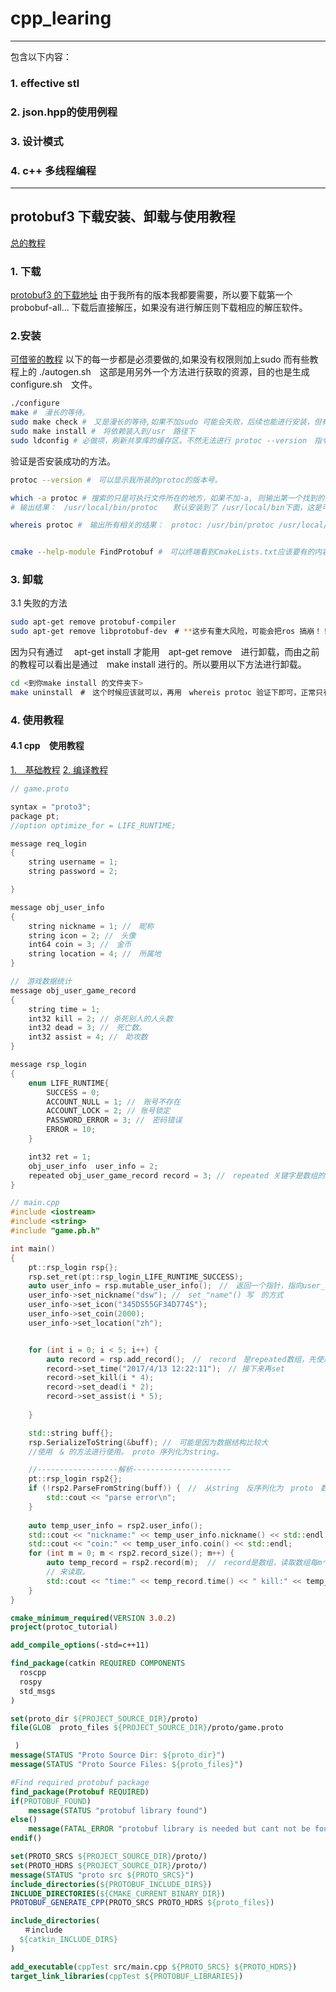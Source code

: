 # cpp_learing
---
包含以下内容：
### 1. effective stl
### 2. json.hpp的使用例程
### 3. 设计模式
### 4. c++ 多线程编程

---
## protobuf3 下载安装、卸载与使用教程
[总的教程](https://github.com/protocolbuffers/protobuf/tree/master/src)
### 1. 下载
[protobuf3 的下载地址](https://github.com/protocolbuffers/protobuf/releases/latest
) 
由于我所有的版本我都要需要，所以要下载第一个 probobuf-all...
下载后直接解压，如果没有进行解压则下载相应的解压软件。

### 2.安装

[可借鉴的教程](https://blog.csdn.net/tropicofcancer9/article/details/96306797?utm_medium=distribute.pc_relevant.none-task-blog-2%7Edefault%7EBlogCommendFromMachineLearnPai2%7Edefault-3.control&depth_1-utm_source=distribute.pc_relevant.none-task-blog-2%7Edefault%7EBlogCommendFromMachineLearnPai2%7Edefault-3.control)
以下的每一步都是必须要做的,如果没有权限则加上sudo 
而有些教程上的 ./autogen.sh　这部是用另外一个方法进行获取的资源，目的也是生成　 configure.sh　文件。

~~~bash
./configure
make #　漫长的等待。
sudo make check #　又是漫长的等待,如果不加sudo 可能会失败，后续也能进行安装，但有些功能就可能会缺失。所以这步还是要做的！！！
sudo make install #　将依赖装入到/usr　路径下
sudo ldconfig # 必做项，刷新共享库的缓存区。不然无法进行 protoc --version　指令。
~~~
验证是否安装成功的方法。

~~~bash
protoc --version #　可以显示我所装的protoc的版本号。

which -a protoc # 搜索的只是可执行文件所在的地方，如果不加-a, 则输出第一个找到的可执行文件的位置。
# 输出结果：　/usr/local/bin/protoc　　默认安装到了 /usr/local/bin下面，这是可执行文件的位置所在。

whereis protoc #　输出所有相关的结果：　protoc: /usr/bin/protoc /usr/local/bin/protoc /usr/share/man/man1/protoc.1.gz


cmake --help-module FindProtobuf #　可以终端看到CmakeLists.txt应该要有的内容。

~~~

### 3. 卸载
3.1 失败的方法
~~~bash
sudo apt-get remove protobuf-compiler
sudo apt-get remove libprotobuf-dev　# **这步有重大风险，可能会把ros 搞崩！！！**
~~~
因为只有通过　 apt-get install 才能用　apt-get remove　进行卸载，而由之前的教程可以看出是通过　make install 进行的。所以要用以下方法进行卸载。

~~~bash
cd <到你make install 的文件夹下>
make uninstall　#　这个时候应该就可以，再用　whereis protoc 验证下即可，正常只有ubuntu　自还的protoc　版本了。
~~~

### 4. 使用教程
#### 4.1 cpp　使用教程
[1.　基础教程](https://www.cnblogs.com/DswCnblog/p/6700660.html)
[2. 编译教程](https://blog.csdn.net/m0_37542524/article/details/94905775?utm_medium=distribute.wap_relevant.none-task-blog-baidujs_title-0)

~~~cpp
// game.proto

syntax = "proto3";
package pt;
//option optimize_for = LIFE_RUNTIME;

message req_login
{
    string username = 1;
    string password = 2;

}

message obj_user_info
{
    string nickname = 1; //　昵称
    string icon = 2; //　头像
    int64 coin = 3; //　金币
    string location = 4; //　所属地
}

//　游戏数据统计
message obj_user_game_record
{
    string time = 1;
    int32 kill = 2; // 杀死别人的人头数
    int32 dead = 3; //　死亡数。
    int32 assist = 4; //　助攻数
}

message rsp_login
{
    enum LIFE_RUNTIME{
        SUCCESS = 0; 
        ACCOUNT_NULL = 1; //　账号不存在
        ACCOUNT_LOCK = 2; // 账号锁定
        PASSWORD_ERROR = 3; //　密码错误
        ERROR = 10;
    }

    int32 ret = 1;
    obj_user_info  user_info = 2;
    repeated obj_user_game_record record = 3; //　repeated 关键字是数组的意思。
}
~~~

~~~cpp
// main.cpp
#include <iostream>
#include <string>
#include "game.pb.h"

int main()
{
    pt::rsp_login rsp{};
    rsp.set_ret(pt::rsp_login_LIFE_RUNTIME_SUCCESS);
    auto user_info = rsp.mutable_user_info();　//　返回一个指针，指向user_info
    user_info->set_nickname("dsw"); //　set_"name"() 写　的方式
    user_info->set_icon("345DS55GF34D774S");
    user_info->set_coin(2000);
    user_info->set_location("zh");


    for (int i = 0; i < 5; i++) {
        auto record = rsp.add_record();　//　record　是repeated数组，先使用add 实例化。
        record->set_time("2017/4/13 12:22:11");　// 接下来再set
        record->set_kill(i * 4);
        record->set_dead(i * 2);
        record->set_assist(i * 5);
                
    }

    std::string buff{};
    rsp.SerializeToString(&buff); //　可能是因为数据结构比较大
    //使用　& 的方法进行使用。 proto 序列化为string。

    //------------------解析----------------------
    pt::rsp_login rsp2{};
    if (!rsp2.ParseFromString(buff)) {　//　从string　反序列化为　proto　数据类型。
        std::cout << "parse error\n";
    }
    
    auto temp_user_info = rsp2.user_info();
    std::cout << "nickname:" << temp_user_info.nickname() << std::endl;
    std::cout << "coin:" << temp_user_info.coin() << std::endl;
    for (int m = 0; m < rsp2.record_size(); m++) {
        auto temp_record = rsp2.record(m);  //　record是数组，读取数组每m个位置用()
        // 来读取。
        std::cout << "time:" << temp_record.time() << " kill:" << temp_record.kill() << " dead:" << temp_record.dead() << " assist:" << temp_record.assist() << std::endl;
    }
}
~~~

~~~cmake
cmake_minimum_required(VERSION 3.0.2)
project(protoc_tutorial)

add_compile_options(-std=c++11)

find_package(catkin REQUIRED COMPONENTS
  roscpp
  rospy
  std_msgs
)

set(proto_dir ${PROJECT_SOURCE_DIR}/proto)
file(GLOB  proto_files ${PROJECT_SOURCE_DIR}/proto/game.proto

 )
message(STATUS "Proto Source Dir: ${proto_dir}")
message(STATUS "Proto Source Files: ${proto_files}")

#Find required protobuf package
find_package(Protobuf REQUIRED)
if(PROTOBUF_FOUND)
    message(STATUS "protobuf library found")
else()
    message(FATAL_ERROR "protobuf library is needed but cant not be found")
endif()

set(PROTO_SRCS ${PROJECT_SOURCE_DIR}/proto/)
set(PROTO_HDRS ${PROJECT_SOURCE_DIR}/proto/)
message(STATUS "proto src ${PROTO_SRCS}")
include_directories(${PROTOBUF_INCLUDE_DIRS})
INCLUDE_DIRECTORIES(${CMAKE_CURRENT_BINARY_DIR})
PROTOBUF_GENERATE_CPP(PROTO_SRCS PROTO_HDRS ${proto_files})

include_directories(
   ＃include
  ${catkin_INCLUDE_DIRS}
)

add_executable(cppTest src/main.cpp ${PROTO_SRCS} ${PROTO_HDRS})
target_link_libraries(cppTest ${PROTOBUF_LIBRARIES})
~~~
